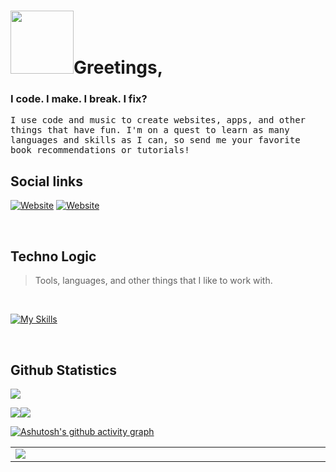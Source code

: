 # <img src="https://res.cloudinary.com/thisisnotanimage/image/upload/v1668512545/Phaedonv_industries_portal/cat-robot_afdchk.gif" width="101">Greetings,


### I code. I make. I break. I fix?

<samp>
    I use code and music to create websites, apps, and other things that have fun. I'm on a quest to learn as many languages and skills as I can, so send me your favorite book recommendations or tutorials!
</samp>

<br>

## Social links

[![Website](https://img.shields.io/badge/portfolio-2CB0BB?style=for-the-badge&logo=netlify&logoColor=white)](https://phaedon.netlify.app)
[![Website](https://img.shields.io/badge/web3%20portfolio-2CB0BB?style=for-the-badge&logo=netlify&logoColor=yellow)]([https://phaedon.netlify.app](https://phaedonv.blockchain/))
<!-- 
<details>
<summary>...</summary>

[![Blog](https://img.shields.io/badge/blog-FFA500?style=for-the-badge&logo=rss&logoColor=white)](#)
[![Twitter](https://img.shields.io/badge/twitter-1DA1F2?style=for-the-badge&logo=twitter&logoColor=white)](#)
[![Linkedin](https://img.shields.io/badge/linkedin-0077B5?style=for-the-badge&logo=linkedin&logoColor=white)](#)
</details>
-->
<br>

## Techno Logic

<!--<h2 align="left" id="macropower-tech">Techno Logic</h2>-->
> Tools, languages, and other things that I like to work with.

<br>

[![My Skills](https://skillicons.dev/icons?i=linux,raspberrypi,git,github,gitlab,html,js,react,redux,sass,css,emotion,styledcomponents,materialui,rails,ruby,py,bash,powershell,heroku,netlify,nginx,firebase,postgres,sqlite,webpack,vscode,visualstudio,unity,ps,ai,xd,figma,bootstrap&perline=15)](https://skillicons.dev)

<!--
<details>
    <summary>under construction</summary> 
    <table>
  <tr>
    <td align="center" width="96">
      <a href="#">
        <img src="https://raw.githubusercontent.com/phaedonv/README_icons/4d06112f039d3d302017842f696129642a58f6a5/language_and_tools/square/html/html.svg" width="48" height="48" alt="HTML" />
      </a>
      <br>HTML
    </td>
    <td align="center" width="96">
      <a href="#">
        <img src="https://raw.githubusercontent.com/phaedonv/README_icons/4d06112f039d3d302017842f696129642a58f6a5/language_and_tools/square/css/css.svg" width="48" height="48" alt="CSS" />
      </a>
      <br>CSS
    </td>
    <td align="center" width="96">
      <a href="#macropower-tech">
        <img src="./img/go-flat.svg" width="48" height="48" alt="Golang" />
      </a>
      <br>Go
    </td>
    <td align="center" width="96">
      <a href="#macropower-tech">
        <img src="https://jsonnet.org/img/isologo.svg" width="48" height="48" alt="Jsonnet" />
      </a>
      <br>Jsonnet
    </td>
    <td align="center" width="96">
      <a href="#macropower-tech">
        <img src="./img/typescript-original.svg" width="48" height="48" alt="TypeScript" />
      </a>
      <br>TypeScript
    </td>
    <td align="center" width="96">
      <a href="#macropower-tech">
        <img src="./img/javascript-original.svg" width="48" height="48" alt="JavaScript" />
      </a>
      <br>JavaScript
    </td>
    <td align="center" width="96">
      <a href="#macropower-tech" >
        <img src="./img/react-original.svg" width="48" height="48" alt="React" />
      </a>
      <br>React
    </td>
    <td align="center" width="96">
      <a href="#macropower-tech">
        <img src="./img/bootstrap-plain.svg" width="48" height="48" alt="Bootstrap" />
      </a>
      <br>Bootstrap
    </td>
    <td align="center" width="96">
      <a href="#macropower-tech">
        <img src="./img/sass-original.svg" width="48" height="48" alt="Sass" />
      </a>
      <br>Sass
    </td>
  </tr>
  <tr>
    <td align="center" width="96"> 
      <a href="#macropower-tech" >
        <img src="./img/docker-original.svg" width="48" height="48" alt="Docker" />
      </a>
      <br>Docker
    </td>
    <td align="center" width="96">
      <a href="#macropower-tech" >
        <img src="https://raw.githubusercontent.com/cncf/artwork/master/projects/kubernetes/icon/color/kubernetes-icon-color.svg" width="48" height="48" alt="Kubernetes" />
      </a>
      <br>Kubernetes
    </td>
    <td align="center"  width="96">
      <a href="#macropower-tech">
        <img src="./img/debian-original.svg" width="48" height="48" alt="Debian" />
      </a>
      <br>Debian
    </td>
    <td align="center"  width="96">
      <a href="#macropower-tech">
        <img src="./img/redhat-original.svg" width="48" height="48" alt="RHEL" />
      </a>
      <br>RHEL
    </td>
    <td align="center" width="96">
      <a href="#macropower-tech">
        <img src="https://raw.githubusercontent.com/PowerShell/PowerShell/master/assets/ps_black_128.svg" width="48" height="48" alt="Powershell" />
      </a>
      <br>Powershell
    </td>
    <td align="center"  width="96">
      <a href="#macropower-tech">
        <img src="./img/mysql-original.svg" width="48" height="48" alt="MySQL" />
      </a>
      <br>MySQL
    </td>
    <td align="center" width="96">
      <a href="#macropower-tech" >
        <img src="https://raw.githubusercontent.com/grafana/grafana/master/public/img/grafana_icon.svg" width="48" height="48" alt="Grafana" />
      </a>
      <br>Grafana
    </td>
    <td align="center" width="96">
      <a href="#macropower-tech" >
        <img src="https://github.com/cncf/artwork/blob/master/projects/prometheus/icon/color/prometheus-icon-color.svg" width="48" height="48" alt="Prometheus" />
      </a>
      <br>Prometheus
    </td>
    <td align="center" width="96">
      <a href="#macropower-tech" >
        <img src="https://raw.githubusercontent.com/cncf/artwork/master/projects/thanos/icon/color/thanos-icon-color.svg" width="48" height="48" alt="Thanos" />
      </a>
      <br>Thanos
    </td>
  </tr>
</table>
</details>
-->

<br>

## Github Statistics

![](https://komarev.com/ghpvc/?username=phaedonv&color=52B256&label=COFFEES+CONSUMED)

<img src="https://github-readme-stats.vercel.app/api?username=phaedonv&theme=blueberry&show_icons=true&hide_title=false&hide_border=true&hide_rank=false&include_all_commits=true&count_private=true&line_height=24"><img src="https://github-readme-stats.vercel.app/api/top-langs/?username=phaedonv&theme=blueberry&&hide_title=false&hide_border=true&layout=compact&langs_count=9">

[![Ashutosh's github activity graph](https://activity-graph.herokuapp.com/graph?username=phaedonv&bg_color=242938&color=2ee8a7&line=4d6290&point=2ee8a7&area=true&hide_border=true)](https://github.com/ashutosh00710/github-readme-activity-graph)


<table width="2000">
<tr>
<td width="2000"><img src="https://github-trophies.vercel.app/?username=phaedonv&rank=SECRET,SSS,SS,S,AAA,AA,A,B,C,UNKNOWN&row=2&column=9&theme=onedark"></td>
</tr>
</table>

<br><br><br><br><br><br><br>
<!--
[![Button Component](https://readme-components.vercel.app/api?component=button&text=portfolio&fill=52B256)](social-links)
-->

<!--
<table width="2000">
    <tr>
        <td width="1000" align="center"><img height="192px" src="https://github-readme-stats.vercel.app/api?username=phaedonv&theme=blueberry&show_icons=true&hide_title=false&hide_border=true&hide_rank=false&include_all_commits=true&count_private=true&line_height=21"></br></td>
        <td width="1000" align="center"><img height="192px" src="https://github-readme-stats.vercel.app/api/top-langs/?username=phaedonv&theme=blueberry&&hide_title=false&hide_border=true&layout=compact&langs_count=9"></br></td>
        </tr>
</table>
-->

<!--
<div align="center">
    <img src="https://github-profile-trophy.vercel.app/?username=phaedonv&theme=juicyfresh&no-bg=true" />
</div><br>

**phaedonv/phaedonv** is a ✨ _special_ ✨ repository because its `README.md` (this file) appears on your GitHub profile.

Here are some ideas to get you started:

- 🔭 I’m currently working on ...
- 🌱 I’m currently learning ...
- 👯 I’m looking to collaborate on ...
- 🤔 I’m looking for help with ...
- 💬 Ask me about ...
- 📫 How to reach me: ...
- 😄 Pronouns: ...
- ⚡ Fun fact: ...

[![Phaedonv's GitHub stats](https://github-readme-stats.vercel.app/api?username=phaedonv)](https://github.com/phaedonv)

-->
